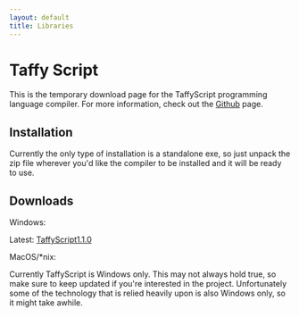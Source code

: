 ```yaml
---
layout: default
title: Libraries
---
```


# Taffy Script

This is the temporary download page for the TaffyScript programming language compiler. For more information, check out the [Github](https://github.com/mystborn/TaffyScript) page.

## Installation
Currently the only type of installation is a standalone exe, so just unpack the zip file wherever you'd like the compiler to be installed and it will be ready to use.

## Downloads

Windows:

Latest: <a href="{{site.baseurl}}/TaffyScriptReleases/TaffyScript1.1.0.zip" download>TaffyScript1.1.0</a>

MacOS/\*nix:

Currently TaffyScript is Windows only. This may not always hold true, so make sure to keep updated if you're interested in the project. Unfortunately some of the technology that is relied heavily upon is also Windows only, so it might take awhile.